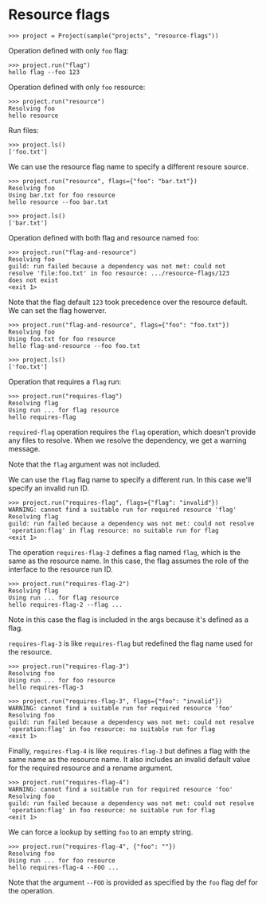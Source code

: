 # Resource flags

    >>> project = Project(sample("projects", "resource-flags"))

Operation defined with only `foo` flag:

    >>> project.run("flag")
    hello flag --foo 123

Operation defined with only `foo` resource:

    >>> project.run("resource")
    Resolving foo
    hello resource

Run files:

    >>> project.ls()
    ['foo.txt']

We can use the resource flag name to specify a different resoure
source.

    >>> project.run("resource", flags={"foo": "bar.txt"})
    Resolving foo
    Using bar.txt for foo resource
    hello resource --foo bar.txt

    >>> project.ls()
    ['bar.txt']

Operation defined with both flag and resource named `foo`:

    >>> project.run("flag-and-resource")
    Resolving foo
    guild: run failed because a dependency was not met: could not
    resolve 'file:foo.txt' in foo resource: .../resource-flags/123
    does not exist
    <exit 1>

Note that the flag default `123` took precedence over the resource
default. We can set the flag howerver.

    >>> project.run("flag-and-resource", flags={"foo": "foo.txt"})
    Resolving foo
    Using foo.txt for foo resource
    hello flag-and-resource --foo foo.txt

    >>> project.ls()
    ['foo.txt']

Operation that requires a `flag` run:

    >>> project.run("requires-flag")
    Resolving flag
    Using run ... for flag resource
    hello requires-flag

`required-flag` operation requires the `flag` operation, which doesn't
provide any files to resolve. When we resolve the dependency, we get a
warning message.

Note that the `flag` argument was not included.

We can use the `flag` flag name to specify a different run. In this
case we'll specify an invalid run ID.

    >>> project.run("requires-flag", flags={"flag": "invalid"})
    WARNING: cannot find a suitable run for required resource 'flag'
    Resolving flag
    guild: run failed because a dependency was not met: could not resolve
    'operation:flag' in flag resource: no suitable run for flag
    <exit 1>

The operation `requires-flag-2` defines a flag named `flag`, which is
the same as the resource name. In this case, the flag assumes the role
of the interface to the resource run ID.

    >>> project.run("requires-flag-2")
    Resolving flag
    Using run ... for flag resource
    hello requires-flag-2 --flag ...

Note in this case the flag is included in the args because it's
defined as a flag.

`requires-flag-3` is like `requires-flag` but redefined the flag name
used for the resource.

    >>> project.run("requires-flag-3")
    Resolving foo
    Using run ... for foo resource
    hello requires-flag-3

    >>> project.run("requires-flag-3", flags={"foo": "invalid"})
    WARNING: cannot find a suitable run for required resource 'foo'
    Resolving foo
    guild: run failed because a dependency was not met: could not resolve
    'operation:flag' in foo resource: no suitable run for flag
    <exit 1>

Finally, `requires-flag-4` is like `requires-flag-3` but defines a
flag with the same name as the resource name. It also includes an
invalid default value for the required resource and a rename argument.

    >>> project.run("requires-flag-4")
    WARNING: cannot find a suitable run for required resource 'foo'
    Resolving foo
    guild: run failed because a dependency was not met: could not resolve
    'operation:flag' in foo resource: no suitable run for flag
    <exit 1>

We can force a lookup by setting `foo` to an empty string.

    >>> project.run("requires-flag-4", {"foo": ""})
    Resolving foo
    Using run ... for foo resource
    hello requires-flag-4 --FOO ...

Note that the argument `--FOO` is provided as specified by the `foo`
flag def for the operation.
